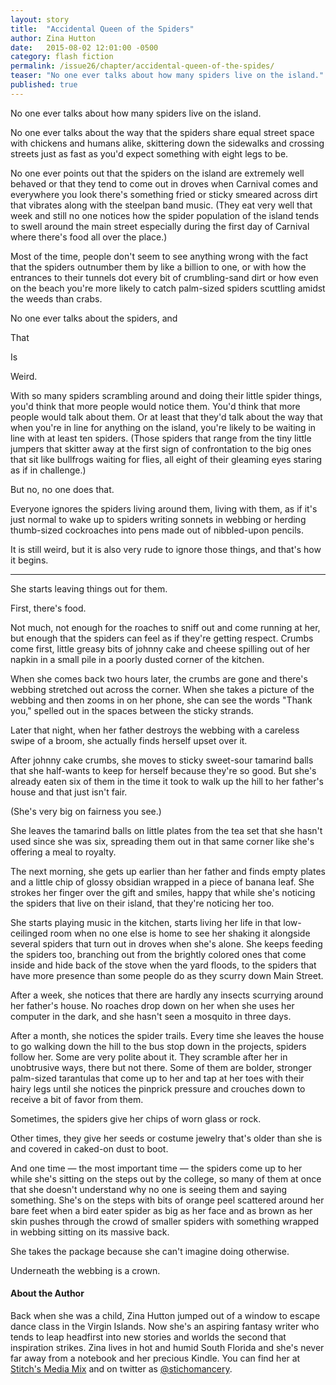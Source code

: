 ```yaml
---
layout: story
title:  "Accidental Queen of the Spiders"
author: Zina Hutton
date:   2015-08-02 12:01:00 -0500
category: flash fiction
permalink: /issue26/chapter/accidental-queen-of-the-spides/
teaser: "No one ever talks about how many spiders live on the island."
published: true
---
```


No one ever talks about how many spiders live on the island.

No one ever talks about the way that the spiders share equal street space with chickens and humans alike, skittering down the sidewalks and crossing streets just as fast as you'd expect something with eight legs to be.

No one ever points out that the spiders on the island are extremely well behaved or that they tend to come out in droves when Carnival comes and everywhere you look there's something fried or sticky smeared across dirt that vibrates along with the steelpan band music. (They eat very well that week and still no one notices how the spider population of the island tends to swell around the main street especially during the first day of Carnival where there's food all over the place.)

Most of the time, people don't seem to see anything wrong with the fact that the spiders outnumber them by like a billion to one, or with how the entrances to their tunnels dot every bit of crumbling-sand dirt or how even on the beach you're more likely to catch palm-sized spiders scuttling amidst the weeds than crabs.

No one ever talks about the spiders, and

That

Is

Weird.

With so many spiders scrambling around and doing their little spider things, you'd think that more people would notice them. You'd think that more people would talk about them. Or at least that they'd talk about the way that when you're in line for anything on the island, you're likely to be waiting in line with at least ten spiders. (Those spiders that range from the tiny little jumpers that skitter away at the first sign of confrontation to the big ones that sit like bullfrogs waiting for flies, all eight of their gleaming eyes staring as if in challenge.)

But no, no one does that.

Everyone ignores the spiders living around them, living with them, as if it's just normal to wake up to spiders writing sonnets in webbing or herding thumb-sized cockroaches into pens made out of nibbled-upon pencils.

It is still weird, but it is also very rude to ignore those things, and that's how it begins.

* * *

She starts leaving things out for them.

First, there's food.

Not much, not enough for the roaches to sniff out and come running at her, but enough that the spiders can feel as if they're getting respect. Crumbs come first, little greasy bits of johnny cake and cheese spilling out of her napkin in a small pile in a poorly dusted corner of the kitchen.

When she comes back two hours later, the crumbs are gone and there's webbing stretched out across the corner. When she takes a picture of the webbing and then zooms in on her phone, she can see the words "Thank you," spelled out in the spaces between the sticky strands.

Later that night, when her father destroys the webbing with a careless swipe of a broom, she actually finds herself upset over it.

After johnny cake crumbs, she moves to sticky sweet-sour tamarind balls that she half-wants to keep for herself because they're so good. But she's already eaten six of them in the time it took to walk up the hill to her father's house and that just isn't fair.

(She's very big on fairness you see.)

She leaves the tamarind balls on little plates from the tea set that she hasn't used since she was six, spreading them out in that same corner like she's offering a meal to royalty.

The next morning, she gets up earlier than her father and finds empty plates and a little chip of glossy obsidian wrapped in a piece of banana leaf. She strokes her finger over the gift and smiles, happy that while she's noticing the spiders that live on their island, that they're noticing her too.

She starts playing music in the kitchen, starts living her life in that low-ceilinged room when no one else is home to see her shaking it alongside several spiders that turn out in droves when she's alone. She keeps feeding the spiders too, branching out from the brightly colored ones that come inside and hide back of the stove when the yard floods, to the spiders that have more presence than some people do as they scurry down Main Street.

After a week, she notices that there are hardly any insects scurrying around her father's house. No roaches drop down on her when she uses her computer in the dark, and she hasn't seen a mosquito in three days.

After a month, she notices the spider trails. Every time she leaves the house to go walking down the hill to the bus stop down in the projects, spiders follow her. Some are very polite about it. They scramble after her in unobtrusive ways, there but not there. Some of them are bolder, stronger palm-sized tarantulas that come up to her and tap at her toes with their hairy legs until she notices the pinprick pressure and crouches down to receive a bit of favor from them.

Sometimes, the spiders give her chips of worn glass or rock.

Other times, they give her seeds or costume jewelry that's older than she is and covered in caked-on dust to boot.

And one time — the most important time — the spiders come up to her while she's sitting on the steps out by the college, so many of them at once that she doesn't understand why no one is seeing them and saying something. She's on the steps with bits of orange peel scattered around her bare feet when a bird eater spider as big as her face and as brown as her skin pushes through the crowd of smaller spiders with something wrapped in webbing sitting on its massive back.

She takes the package because she can't imagine doing otherwise.

Underneath the webbing is a crown.

#### About the Author

Back when she was a child, Zina Hutton jumped out of a window to escape dance class in the Virgin Islands. Now she's an aspiring fantasy writer who tends to leap headfirst into new stories and worlds the second that inspiration strikes. Zina lives in hot and humid South Florida and she's never far away from a notebook and her precious Kindle.  You can find her at [Stitch's Media Mix](https://stitchmediamix.wordpress.com/) and on twitter as [@stichomancery](https://twitter.com/stichomancery).
